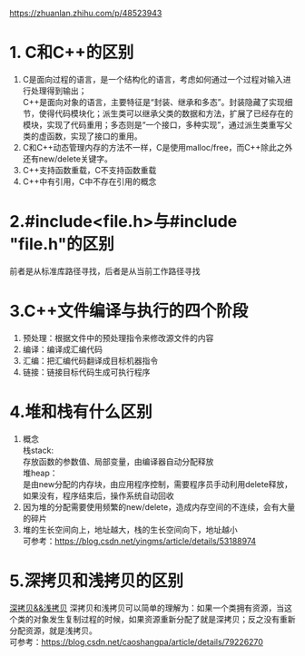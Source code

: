 https://zhuanlan.zhihu.com/p/48523943
# 1. C和C++的区别
1. C是面向过程的语言，是一个结构化的语言，考虑如何通过一个过程对输入进行处理得到输出；<br>
C++是面向对象的语言，主要特征是“封装、继承和多态”。封装隐藏了实现细节，使得代码模块化；派生类可以继承父类的数据和方法，扩展了已经存在的模块，实现了代码重用；多态则是“一个接口，多种实现”，通过派生类重写父类的虚函数，实现了接口的重用。<br>
2. C和C++动态管理内存的方法不一样，C是使用malloc/free，而C++除此之外还有new/delete关键字。<br>
3. C++支持函数重载，C不支持函数重载<br>
4. C++中有引用，C中不存在引用的概念<br>

# 2.#include<file.h>与#include "file.h"的区别
前者是从标准库路径寻找，后者是从当前工作路径寻找

# 3.C++文件编译与执行的四个阶段
1. 预处理：根据文件中的预处理指令来修改源文件的内容 <br>
2. 编译：编译成汇编代码 <br>
3. 汇编：把汇编代码翻译成目标机器指令 <br>
4. 链接：链接目标代码生成可执行程序 <br>

# 4.堆和栈有什么区别
1. 概念<br>
栈stack:<br>
存放函数的参数值、局部变量，由编译器自动分配释放<br>
堆heap：<br>
是由new分配的内存块，由应用程序控制，需要程序员手动利用delete释放，如果没有，程序结束后，操作系统自动回收<br>
2. 因为堆的分配需要使用频繁的new/delete，造成内存空间的不连续，会有大量的碎片<br>
3. 堆的生长空间向上，地址越大，栈的生长空间向下，地址越小<br>
可参考：https://blog.csdn.net/yingms/article/details/53188974
# 5.深拷贝和浅拷贝的区别
[深拷贝&&浅拷贝](深拷贝&&浅拷贝.md)
深拷贝和浅拷贝可以简单的理解为：如果一个类拥有资源，当这个类的对象发生复制过程的时候，如果资源重新分配了就是深拷贝；反之没有重新分配资源，就是浅拷贝。<br>
可参考：https://blog.csdn.net/caoshangpa/article/details/79226270
